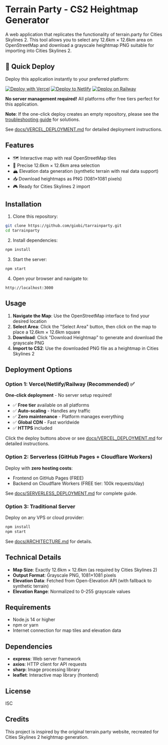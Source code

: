 # Terrain Party - CS2 Heightmap Generator

A web application that replicates the functionality of terrain.party for Cities Skylines 2. This tool allows you to select any 12.6km × 12.6km area on OpenStreetMap and download a grayscale heightmap PNG suitable for importing into Cities Skylines 2.

## 🚀 Quick Deploy

Deploy this application instantly to your preferred platform:

[![Deploy with Vercel](https://vercel.com/button)](https://vercel.com/new/clone?repository-url=https://github.com/giobi/tarrainparty)
[![Deploy to Netlify](https://www.netlify.com/img/deploy/button.svg)](https://app.netlify.com/start/deploy?repository=https://github.com/giobi/tarrainparty)
[![Deploy on Railway](https://railway.app/button.svg)](https://railway.app/new/template?template=https://github.com/giobi/tarrainparty)

**No server management required!** All platforms offer free tiers perfect for this application.

**Note**: If the one-click deploy creates an empty repository, please see the [troubleshooting guide](docs/VERCEL_DEPLOYMENT.md#empty-repository-after-one-click-deploy) for solutions.

See [docs/VERCEL_DEPLOYMENT.md](docs/VERCEL_DEPLOYMENT.md) for detailed deployment instructions.

## Features

- 🗺️ Interactive map with real OpenStreetMap tiles
- 📏 Precise 12.6km × 12.6km area selection
- 🏔️ Elevation data generation (synthetic terrain with real data support)
- 📥 Download heightmaps as PNG (1081×1081 pixels)
- 🎮 Ready for Cities Skylines 2 import

## Installation

1. Clone this repository:
```bash
git clone https://github.com/giobi/tarrainparty.git
cd tarrainparty
```

2. Install dependencies:
```bash
npm install
```

3. Start the server:
```bash
npm start
```

4. Open your browser and navigate to:
```
http://localhost:3000
```

## Usage

1. **Navigate the Map**: Use the OpenStreetMap interface to find your desired location
2. **Select Area**: Click the "Select Area" button, then click on the map to place a 12.6km × 12.6km square
3. **Download**: Click "Download Heightmap" to generate and download the grayscale PNG
4. **Import to CS2**: Use the downloaded PNG file as a heightmap in Cities Skylines 2

## Deployment Options

### Option 1: Vercel/Netlify/Railway (Recommended) ✅

**One-click deployment** - No server setup required!

- ✅ **Free tier** available on all platforms
- ✅ **Auto-scaling** - Handles any traffic
- ✅ **Zero maintenance** - Platform manages everything
- ✅ **Global CDN** - Fast worldwide
- ✅ **HTTPS** included

Click the deploy buttons above or see [docs/VERCEL_DEPLOYMENT.md](docs/VERCEL_DEPLOYMENT.md) for detailed instructions.

### Option 2: Serverless (GitHub Pages + Cloudflare Workers)

Deploy with **zero hosting costs**:
- Frontend on GitHub Pages (FREE)
- Backend on Cloudflare Workers (FREE tier: 100k requests/day)

See [docs/SERVERLESS_DEPLOYMENT.md](docs/SERVERLESS_DEPLOYMENT.md) for complete guide.

### Option 3: Traditional Server

Deploy on any VPS or cloud provider:
```bash
npm install
npm start
```

See [docs/ARCHITECTURE.md](docs/ARCHITECTURE.md#deployment) for details.

## Technical Details

- **Map Size**: Exactly 12.6km × 12.6km (as required by Cities Skylines 2)
- **Output Format**: Grayscale PNG, 1081×1081 pixels
- **Elevation Data**: Fetched from Open-Elevation API (with fallback to synthetic terrain)
- **Elevation Range**: Normalized to 0-255 grayscale values

## Requirements

- Node.js 14 or higher
- npm or yarn
- Internet connection for map tiles and elevation data

## Dependencies

- **express**: Web server framework
- **axios**: HTTP client for API requests
- **sharp**: Image processing library
- **leaflet**: Interactive map library (frontend)

## License

ISC

## Credits

This project is inspired by the original terrain.party website, recreated for Cities Skylines 2 heightmap generation.
